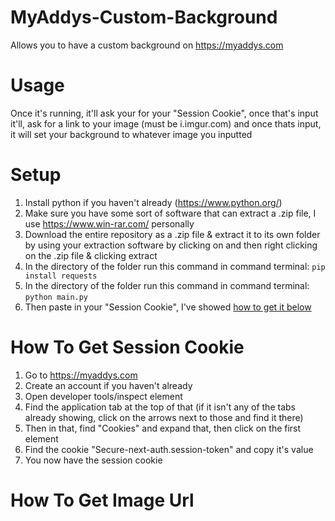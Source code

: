 # MyAddys-Custom-Background
Allows you to have a custom background on https://myaddys.com

# Usage

Once it's running, it'll ask your for your "Session Cookie", once that's input it'll, ask for a link to your image (must be i.imgur.com) and once thats input, it will set your background to whatever image you inputted

# Setup
1. Install python if you haven't already (https://www.python.org/)
2. Make sure you have some sort of software that can extract a .zip file, I use https://www.win-rar.com/ personally
3. Download the entire repository as a .zip file & extract it to its own folder by using your extraction software by clicking on and then right clicking on the .zip file & clicking extract
4. In the directory of the folder run this command in command terminal: `pip install requests`
7. In the directory of the folder run this command in command terminal: `python main.py`
8. Then paste in your "Session Cookie", I've showed [how to get it below](##how-to-get-userid)

# How To Get Session Cookie
1. Go to https://myaddys.com
2. Create an account if you haven't already
3. Open developer tools/inspect element
4. Find the application tab at the top of that (if it isn't any of the tabs already showing, click on the arrows next to those and find it there)
5. Then in that, find "Cookies" and expand that, then click on the first element
6. Find the cookie "Secure-next-auth.session-token" and copy it's value
7. You now have the session cookie

# How To Get Image Url
